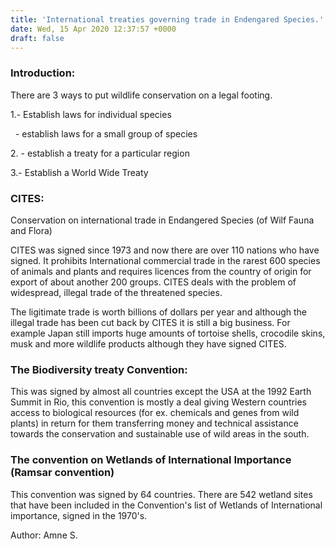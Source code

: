 ```yaml
---
title: 'International treaties governing trade in Endengared Species.'
date: Wed, 15 Apr 2020 12:37:57 +0000
draft: false
---
```


### Introduction:

There are 3 ways to put wildlife conservation on a legal footing.

1.- Establish laws for individual species

  - establish laws for a small group of species

2\. - establish a treaty for a particular region

3.- Establish a World Wide Treaty

### CITES:

Conservation on international trade in Endangered Species (of Wilf Fauna and Flora)

CITES was signed since 1973 and now there are over 110 nations who have signed. It prohibits International commercial trade in the rarest 600 species of animals and plants and requires licences from the country of origin for export of about another 200 groups. CITES deals with the problem of widespread, illegal trade of the threatened species.

The ligitimate trade is worth billions of dollars per year and although the illegal trade has been cut back by CITES it is still a big business. For example Japan still imports huge amounts of tortoise shells, crocodile skins, musk and more wildlife products although they have signed CITES.

### The Biodiversity treaty Convention:

This was signed by almost all countries except the USA at the 1992 Earth Summit in Rio, this convention is mostly a deal giving Western countries access to biological resources (for ex. chemicals and genes from wild plants) in return for them transferring money and technical assistance towards the conservation and sustainable use of wild areas in the south.

### The convention on Wetlands of International Importance (Ramsar convention)

This convention was signed by 64 countries. There are 542 wetland sites that have been included in the Convention's list of Wetlands of International importance, signed in the 1970's.

Author: Amne S.